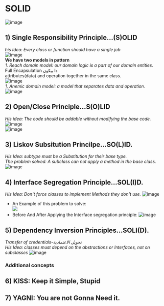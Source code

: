 # SOLID

![image](https://github.com/user-attachments/assets/888a9d61-ca48-4dd0-9003-198bf2073fa4)
<br>
## 1) Single Responsibility Principle...(S)OLID
*his Idea: Every class or function should have a single job*<br>
![image](https://github.com/user-attachments/assets/a7bc6fd6-f5d5-43f4-998f-4158ebb09ba0)
<br>**We have two models in pattern**<br>
*1. Reach domain model: our domain logic is a part of our domain entities.*<br>
Full Encapsulation دا بيكون <br>
attributes(data) and operation together in the same class.<br>
![image](https://github.com/user-attachments/assets/f60f32cb-e17a-4e12-802a-413649c72f2b)
<br>
*1. Anemic domain model: a model that separates data and operation.*<br>
![image](https://github.com/user-attachments/assets/8e4dc8c2-d513-4a97-b5a4-c2fb2af6f98e)
<br>
## 2) Open/Close Principle...S(O)LID
*His idea: The code should be addable without modifying the base code.*
![image](https://github.com/user-attachments/assets/091291e1-59c7-457c-9233-85e267632e26)<br>
![image](https://github.com/user-attachments/assets/e3911204-9a05-45e4-b7da-556adbba0f60)
<br>
## 3) Liskov Subsitution Princilpe...SO(L)ID.
*His Idea: subtype must be a Substitution for their base type.*<br>
*The problem solved: A subclass can not apply a method in the base class.*
![image](https://github.com/user-attachments/assets/f63e1c74-89e2-4f12-9d62-045611e83d3b)
<br>
## 4) Interface Segregation Principle...SOL(I)D.
*His Idea: Don't force classes to implement Methods they don't use.*
![image](https://github.com/user-attachments/assets/aebc3cec-cfe7-4a3d-93d2-bff57a9e9a38)

- An Example of this problem to solve:<br>
![](https://github.com/user-attachments/assets/e1ccbb8f-bad5-4a04-ad49-b4e2d8a13d9e)
- Before And After Applying the Interface segregation principle:
![image](https://github.com/user-attachments/assets/30c0c259-b240-4c6d-992f-1076606e7334)


## 5) Dependency Inversion Principles...SOLI(D).
*Transfer of credentials-تحويل الاعتمادية*<br>
*His Idea: classes must depend on the abstractions or Interfaces, not on subclasses* 
![image](https://github.com/user-attachments/assets/37eb7234-6454-4b8c-9a83-72fab3450ce7)

### Additional concepts
## 6) KISS: Keep it Simple, Stupid

## 7) YAGNI: You are not Gonna Need it.

